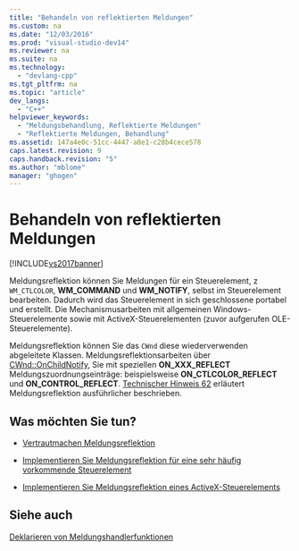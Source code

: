 ```yaml
---
title: "Behandeln von reflektierten Meldungen"
ms.custom: na
ms.date: "12/03/2016"
ms.prod: "visual-studio-dev14"
ms.reviewer: na
ms.suite: na
ms.technology: 
  - "devlang-cpp"
ms.tgt_pltfrm: na
ms.topic: "article"
dev_langs: 
  - "C++"
helpviewer_keywords: 
  - "Meldungsbehandlung, Reflektierte Meldungen"
  - "Reflektierte Meldungen, Behandlung"
ms.assetid: 147a4e0c-51cc-4447-a8e1-c28b4cece578
caps.latest.revision: 9
caps.handback.revision: "5"
ms.author: "mblome"
manager: "ghogen"
---
```

# Behandeln von reflektierten Meldungen
[!INCLUDE[vs2017banner](../assembler/inline/includes/vs2017banner.md)]

Meldungsreflektion können Sie Meldungen für ein Steuerelement, z `WM_CTLCOLOR`, **WM\_COMMAND** und **WM\_NOTIFY**, selbst im Steuerelement bearbeiten.  Dadurch wird das Steuerelement in sich geschlossene portabel und erstellt.  Die Mechanismusarbeiten mit allgemeinen Windows\-Steuerelemente sowie mit ActiveX\-Steuerelementen \(zuvor aufgerufen OLE\-Steuerelemente\).  
  
 Meldungsreflektion können Sie das `CWnd` diese wiederverwenden abgeleitete Klassen.  Meldungsreflektionsarbeiten über [CWnd::OnChildNotify](../Topic/CWnd::OnChildNotify.md), Sie mit speziellen **ON\_XXX\_REFLECT** Meldungszuordnungseinträge: beispielsweise **ON\_CTLCOLOR\_REFLECT** und **ON\_CONTROL\_REFLECT**.  [Technischer Hinweis 62](../mfc/tn062-message-reflection-for-windows-controls.md) erläutert Meldungsreflektion ausführlicher beschrieben.  
  
## Was möchten Sie tun?  
  
-   [Vertrautmachen Meldungsreflektion](../mfc/tn062-message-reflection-for-windows-controls.md)  
  
-   [Implementieren Sie Meldungsreflektion für eine sehr häufig vorkommende Steuerelement](../mfc/tn062-message-reflection-for-windows-controls.md)  
  
-   [Implementieren Sie Meldungsreflektion eines ActiveX\-Steuerelements](../mfc/mfc-activex-controls-subclassing-a-windows-control.md)  
  
## Siehe auch  
 [Deklarieren von Meldungshandlerfunktionen](../mfc/declaring-message-handler-functions.md)